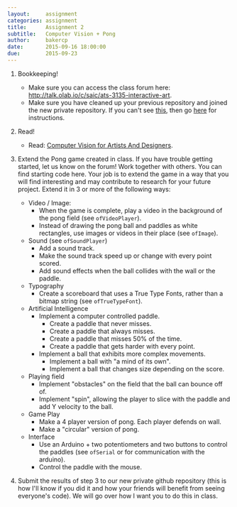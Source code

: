 ```yaml
---
layout:     assignment
categories: assignment
title:      Assignment 2
subtitle:   Computer Vision + Pong
author:     bakercp
date:       2015-09-16 18:00:00
due:        2015-09-23
---
```


1. Bookkeeping!
    - Make sure you can access the class forum here: http://talk.olab.io/c/saic/ats-3135-interactive-art.
    - Make sure you have cleaned up your previous repository and joined the new private repository.  If you can't see [this](https://github.com/SAIC/ARTTECH-3135-Fall-2015-Private), then go [here](http://talk.olab.io/t/class-3-assignment-part-1/907) for instructions.

2. Read!
    - Read: [Computer Vision for Artists And Designers](http://www.flong.com/texts/essays/essay_cvad/).

3. Extend the Pong game created in class.  If you have trouble getting started, let us know on the forum!  Work together with others.  You can find starting code here.  Your job is to extend the game in a way that you will find interesting and may contribute to research for your future project.  Extend it in 3 or more of the following ways:
    - Video / Image:
        - When the game is complete, play a video in the background of the pong field (see `ofVideoPlayer`).
        - Instead of drawing the pong ball and paddles as white rectangles, use images or videos in their place (see `ofImage`).
    - Sound (see `ofSoundPlayer`)
        - Add a sound track.
        - Make the sound track speed up or change with every point scored.
        - Add sound effects when the ball collides with the wall or the paddle.
    - Typography
        - Create a scoreboard that uses a True Type Fonts, rather than a bitmap string (see `ofTrueTypeFont`).
    - Artificial Intelligence
        - Implement a computer controlled paddle.
            - Create a paddle that never misses.  
            - Create a paddle that always misses.
            - Create a paddle that misses 50% of the time.
            - Create a paddle that gets harder with every point.
        - Implement a ball that exhibits more complex movements.
            - Implement a ball with "a mind of its own".
            - Implement a ball that changes size depending on the score.
    - Playing field
        - Implement "obstacles" on the field that the ball can bounce off of.
        - Implement "spin", allowing the player to slice with the paddle and add Y velocity to the ball.
    - Game Play
        - Make a 4 player version of pong.  Each player defends on wall.
        - Make a "circular" version of pong.
    - Interface
        - Use an Arduino + two potentiometers and two buttons to control the paddles (see `ofSerial` or for communication with the arduino).
        - Control the paddle with the mouse.

4. Submit the results of step 3 to our new private github repository (this is how I'll know if you did it and how your friends will benefit from seeing everyone's code).  We will go over how I want you to do this in class.
